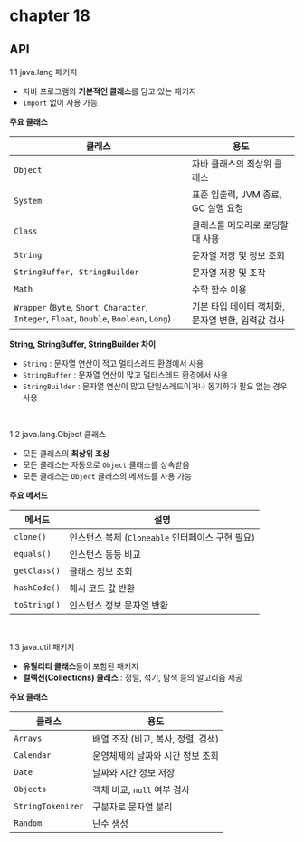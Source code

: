 # chapter 18

## API

1.1 java.lang 패키지  
- 자바 프로그램의 **기본적인 클래스**를 담고 있는 패키지
- `import` 없이 사용 가능

**주요 클래스**

| **클래스** | 용도 |
|--------|---------------------------------------------------|
| `Object` | 자바 클래스의 최상위 클래스 |
| `System` | 표준 입출력, JVM 종료, GC 실행 요청 |
| `Class` | 클래스를 메모리로 로딩할 때 사용 |
| `String` | 문자열 저장 및 정보 조회 |
| `StringBuffer, StringBuilder` | 문자열 저장 및 조작 |
| `Math` | 수학 함수 이용 |
| `Wrapper` (`Byte`, `Short`, `Character`, `Integer`, `Float`, `Double`, `Boolean`, `Long`) | 기본 타입 데이터 객체화, 문자열 변환, 입력값 검사 |

**String, StringBuffer, StringBuilder 차이**  
- `String` : 문자열 연산이 적고 멀티스레드 환경에서 사용
- `StringBuffer` : 문자열 연산이 많고 멀티스레드 환경에서 사용
- `StringBuilder` : 문자열 연산이 많고 단일스레드이거나 동기화가 필요 없는 경우 사용

<br>

1.2 java.lang.Object 클래스  
- 모든 클래스의 **최상위 조상**
- 모든 클래스는 자동으로 `Object` 클래스를 상속받음
- 모든 클래스는 `Object` 클래스의 메서드를 사용 가능

**주요 메서드**

| **메서드** | 설명 |
|--------|---------------------------------------------------|
| `clone()` | 인스턴스 복제 (`Cloneable` 인터페이스 구현 필요) |
| `equals()` | 인스턴스 동등 비교 |
| `getClass()` | 클래스 정보 조회 |
| `hashCode()` | 해시 코드 값 반환 |
| `toString()` | 인스턴스 정보 문자열 반환 |

<br>

1.3 java.util 패키지  
- **유틸리티 클래스**들이 포함된 패키지
- **컬렉션(Collections) 클래스** : 정렬, 섞기, 탐색 등의 알고리즘 제공

**주요 클래스**

| **클래스** | 용도 |
|--------|---------------------------------------------------|
| `Arrays` | 배열 조작 (비교, 복사, 정렬, 검색) |
| `Calendar` | 운영체제의 날짜와 시간 정보 조회 |
| `Date` | 날짜와 시간 정보 저장 |
| `Objects` | 객체 비교, `null` 여부 검사 |
| `StringTokenizer` | 구분자로 문자열 분리 |
| `Random` | 난수 생성 |
